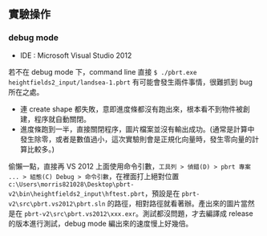 ## 實驗操作 ##

### debug mode ###

* IDE : Microsoft Visual Studio 2012

若不在 debug mode 下，command line 直接 `$ ./pbrt.exe heightfields2_input/landsea-1.pbrt` 有可能會發生兩件事情，很難抓到 bug 所在之處。

* 連 create shape 都失敗，意即進度條都沒有跑出來，根本看不到物件被創建，程序就自動關閉。
* 進度條跑到一半，直接關閉程序，圖片檔案並沒有輸出成功。(通常是計算中發生除零，或者是數值過小，這次實驗則會是正規化向量時，發生零向量的計算比較多。)

偷懶一點，直接再 VS 2012 上面使用命令引數，`工具列 > 偵錯(D) > pbrt 專案 ... > 組態(C) Debug > 命令引數`，在裡面打上絕對位置 `c:\Users\morris821028\Desktop\pbrt-v2\bin\heightfields2_input\hftest.pbrt`，預設是在 `pbrt-v2\src\pbrt.vs2012\pbrt.sln` 的路徑，相對路徑就看著辦。產出來的圖片當然是在  `pbrt-v2\src\pbrt.vs2012\xxx.exr`。測試都沒問題，才去編譯成 release 的版本進行測試，debug mode 編出來的速度慢上好幾倍。


